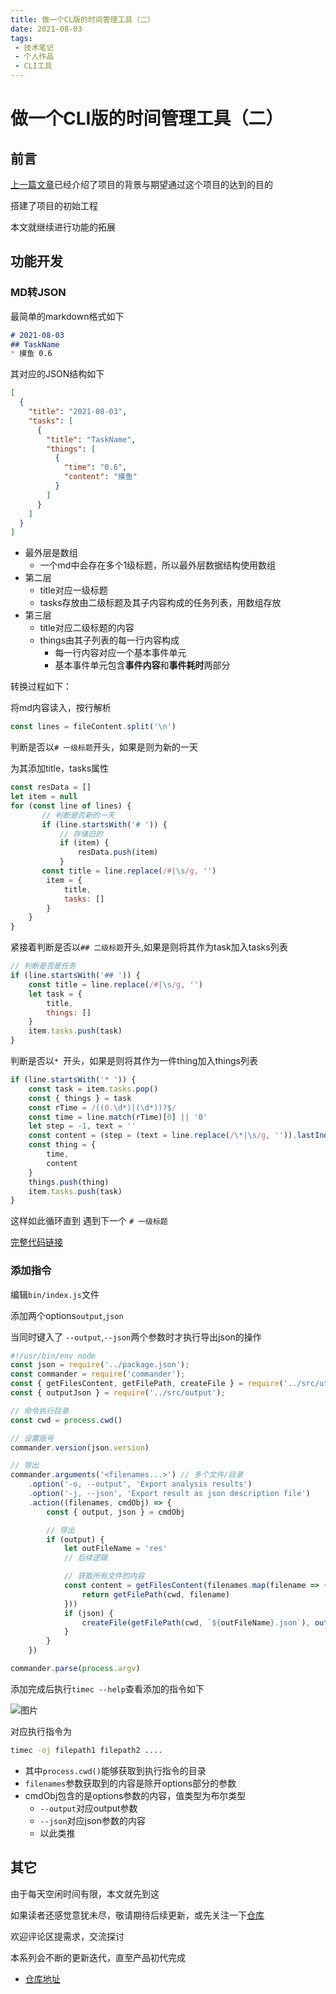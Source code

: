 ```yaml
---
title: 做一个CL版的时间管理工具（二）
date: 2021-08-03
tags:
 - 技术笔记
 - 个人作品
 - CLI工具
---
```

# 做一个CLI版的时间管理工具（二）

## 前言
[上一篇文章](./time-tools-1.md)已经介绍了项目的背景与期望通过这个项目的达到的目的

搭建了项目的初始工程

本文就继续进行功能的拓展

## 功能开发
### MD转JSON
最简单的markdown格式如下
```md
# 2021-08-03
## TaskName
* 摸鱼 0.6
```

其对应的JSON结构如下
```json
[
  {
    "title": "2021-08-03",
    "tasks": [
      {
        "title": "TaskName",
        "things": [
          {
            "time": "0.6",
            "content": "摸鱼"
          }
        ]
      }
    ]
  }
]
```
* 最外层是数组
  * 一个md中会存在多个1级标题，所以最外层数据结构使用数组
* 第二层
  * title对应一级标题
  * tasks存放由二级标题及其子内容构成的任务列表，用数组存放
* 第三层
  * title对应二级标题的内容
  * things由其子列表的每一行内容构成
    * 每一行内容对应一个基本事件单元
    * 基本事件单元包含**事件内容**和**事件耗时**两部分

转换过程如下：

将md内容读入，按行解析
```js
const lines = fileContent.split('\n')
```

判断是否以`# 一级标题`开头，如果是则为新的一天

为其添加title，tasks属性
```js
const resData = []
let item = null
for (const line of lines) {
       // 判断是否新的一天
       if (line.startsWith('# ')) {
           // 存储旧的
           if (item) {
               resData.push(item)
           }
       const title = line.replace(/#|\s/g, '')
        item = {
            title,
            tasks: []
        }
    }
}
```

紧接着判断是否以`## 二级标题`开头,如果是则将其作为task加入tasks列表
```js
// 判断是否是任务
if (line.startsWith('## ')) {
    const title = line.replace(/#|\s/g, '')
    let task = {
        title,
        things: []
    }
    item.tasks.push(task)
}
```

判断是否以`* `开头，如果是则将其作为一件thing加入things列表
```js
if (line.startsWith('* ')) {
    const task = item.tasks.pop()
    const { things } = task
    const rTime = /((0.\d*)|(\d*))?$/
    const time = line.match(rTime)[0] || '0'
    let step = -1, text = ''
    const content = (step = (text = line.replace(/\*|\s/g, '')).lastIndexOf(time)) === -1 ? text : text.slice(0, step)
    const thing = {
        time,
        content
    }
    things.push(thing)
    item.tasks.push(task)
}
```
这样如此循环直到 遇到下一个 `# 一级标题`

[完整代码链接](https://github.com/Desain7/time-control/blob/fe95ec18de9d5ac51a0fc5d320cd6a1f55eab90e/src/utils/index.js#L7)

### 添加指令
编辑`bin/index.js`文件

添加两个options`output`,`json`

当同时键入了 `--output`,`--json`两个参数时才执行导出json的操作
```js
#!/usr/bin/env node
const json = require('../package.json');
const commander = require('commander');
const { getFilesContent, getFilePath, createFile } = require('../src/utils');
const { outputJson } = require('../src/output');

// 命令执行目录
const cwd = process.cwd()

// 设置版号
commander.version(json.version)

// 导出
commander.arguments('<filenames...>') // 多个文件/目录
    .option('-o, --output', 'Export analysis results')
    .option('-j, --json', 'Export result as json description file')
    .action((filenames, cmdObj) => {
        const { output, json } = cmdObj

        // 导出
        if (output) {
            let outFileName = 'res'
            // 后续逻辑

            // 获取所有文件的内容
            const content = getFilesContent(filenames.map(filename => {
                return getFilePath(cwd, filename)
            }))
            if (json) {
                createFile(getFilePath(cwd, `${outFileName}.json`), outputJson(content), false)
            }
        }
    })

commander.parse(process.argv)
```
添加完成后执行`timec --help`查看添加的指令如下


![图片](https://img.cdn.sugarat.top/mdImg/MTYyODAwMTc1NDY4OQ==628001754689)

对应执行指令为
```sh
timec -oj filepath1 filepath2 ....
```

* 其中`process.cwd()`能够获取到执行指令的目录
* `filenames`参数获取到的内容是除开options部分的参数
* cmdObj包含的是options参数的内容，值类型为布尔类型
  * `--output`对应output参数
  * `--json`对应json参数的内容
  * 以此类推


## 其它
由于每天空闲时间有限，本文就先到这

如果读者还感觉意犹未尽，敬请期待后续更新，或先关注一下[仓库](https://github.com/Desain7/time-control)

欢迎评论区提需求，交流探讨

本系列会不断的更新迭代，直至产品初代完成

* [仓库地址](https://github.com/Desain7/time-control)


